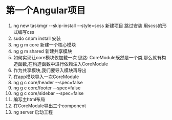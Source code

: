 # 第一个Angular项目
1. ng new taskmgr --skip-install --style=scss  新建项目 跳过安装 用scss的形式编写css
2. sudo cnpm install 安装
3. ng g m core 新建一个核心模块
4. ng g m shared 新建共享模块
5. 如何实现让core模块仅加载一次
   思路:
    CoreModule既然是一个类,那么就有构造函数,在构造函数中进行依赖注入CoreModule
6. 作为共享模块,我们要导入模块再导出
7. 在app模块导入一次CoreModule
8. ng g c core/header --spec=false
9. ng g c core/footer --spec=false
10. ng g c core/sidebar --spec=false
11. 编写主html布局
12. 在CoreModule导出三个component
13. ng server 启动工程
